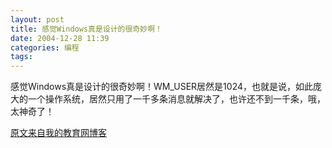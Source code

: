 ```yaml
---
layout: post
title: 感觉Windows真是设计的很奇妙啊！
date: 2004-12-28 11:39
categories: 编程 
tags: 
---
```


感觉Windows真是设计的很奇妙啊！WM_USER居然是1024，也就是说，如此庞大的一个操作系统，居然只用了一千多条消息就解决了，也许还不到一千条，哦，太神奇了！

[原文来自我的教育网博客][原文来自我的教育网博客]

[原文来自我的教育网博客]:http://teacher.edu.cn/pc/article/200412/333786.html
